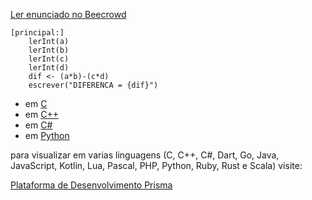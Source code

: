 [Ler enunciado no Beecrowd](https://www.beecrowd.com.br/judge/en/problems/view/1007)

``` 
[principal:]
    lerInt(a)
    lerInt(b)
    lerInt(c)
    lerInt(d)
    dif <- (a*b)-(c*d)
    escrever("DIFERENCA = {dif}")
```

- em [C](https://prism-dev-platform.herokuapp.com/tela-demo-transpilado.html?idDemo=7&idTarget=1)
- em [C++](https://prism-dev-platform.herokuapp.com/tela-demo-transpilado.html?idDemo=7&idTarget=2)
- em [C#](https://prism-dev-platform.herokuapp.com/tela-demo-transpilado.html?idDemo=7&idTarget=3)
- em [Python](https://prism-dev-platform.herokuapp.com/tela-demo-transpilado.html?idDemo=7&idTarget=12)

para visualizar em varias linguagens (C, C++, C#, Dart, Go, Java, JavaScript, Kotlin, Lua, Pascal, PHP, Python, Ruby, Rust e Scala) visite:

[Plataforma de Desenvolvimento Prisma](https://prism-dev-platform.herokuapp.com/tela-demo.html?idDemo=7)
